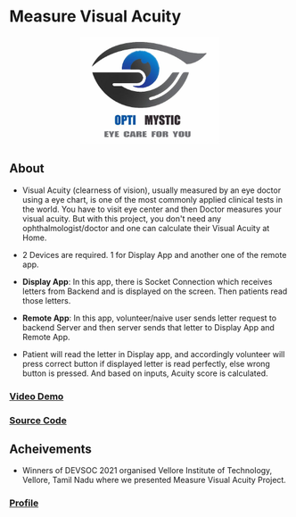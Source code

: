 # Measure Visual Acuity

[<p align="center">
<img alt="MediumX logo"
        height="192"
        src="./assets/opti1.png">](./assets/opti1.png)

</p>

## About

- Visual Acuity (clearness of vision), usually measured by an eye doctor using a eye chart, is one of the most commonly applied clinical tests in the world. You have to visit eye center and then Doctor measures your visual acuity. But with this project, you don't need any ophthalmologist/doctor and one can calculate their Visual Acuity at Home.
- 2 Devices are required. 1 for Display App and another one of the remote app.
- <b>Display App</b>: In this app, there is Socket Connection which receives letters from Backend and is displayed on the screen. Then patients read those letters.
- <b>Remote App</b>: In this app, volunteer/naive user sends letter request to backend Server and then server sends that letter to Display App and Remote App.

- Patient will read the letter in Display app, and accordingly volunteer will press correct button if displayed letter is read perfectly, else wrong button is pressed. And based on inputs, Acuity score is calculated.

### [Video Demo](https://www.youtube.com/watch?v=S_eCNi3r1LA)

### [Source Code](https://github.com/Measuring-Visual-Acuity)

## Acheivements

- Winners of DEVSOC 2021 organised Vellore Institute of Technology, Vellore, Tamil Nadu where we presented Measure Visual Acuity Project.

### [Profile](https://github.com/KartikCD)
